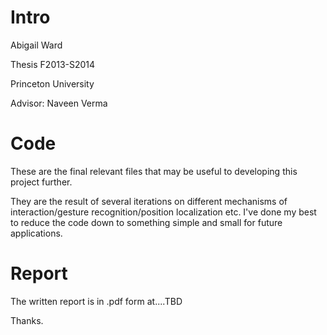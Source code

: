 
<h1>Intro</h1>

<p>Abigail Ward</p>
<p>Thesis F2013-S2014</p>
<p>Princeton University</p>
<p>Advisor: Naveen Verma</p>


<h1>Code</h1>

These are the final relevant files that may be useful to developing this project further.

They are the result of several iterations on different mechanisms of interaction/gesture recognition/position localization etc. I've done my best to reduce the code down to something simple and small for future applications.


<h1>Report </h1>

The written report is in .pdf form at....TBD

Thanks.

